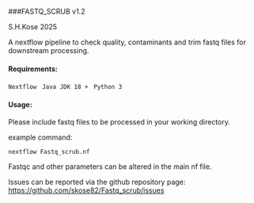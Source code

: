 
###FASTQ_SCRUB v1.2 

S.H.Kose 2025


A nextflow pipeline to check quality, contaminants 
and trim fastq files for downstream processing. 

#### Requirements:

 `Nextflow `
 `Java JDK 18 + `
 `Python 3 `

#### Usage:

Please include fastq files to be processed in your working directory. 

example command: 

 `nextflow Fastq_scrub.nf `

Fastqc and other parameters can be altered in the main nf file. 

Issues can be reported via the github repository page: https://github.com/skose82/Fastq_scrub/issues




